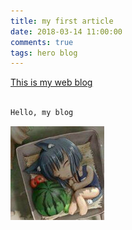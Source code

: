 ```yaml
---
title: my first article
date: 2018-03-14 11:00:00
comments: true
tags: hero blog
---
```


[This is my web blog](http://www.lydweb.com)

```bash

Hello, my blog

```

![](/images/1.jpg)



